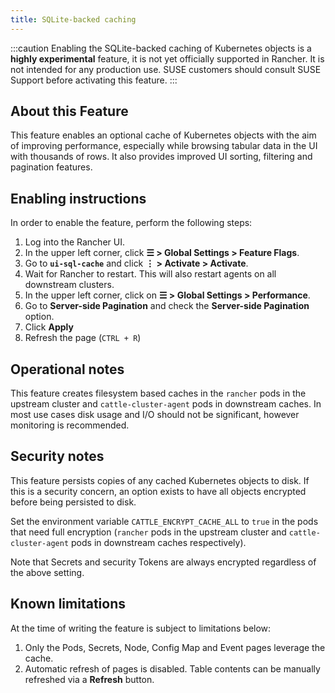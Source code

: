 ```yaml
---
title: SQLite-backed caching
---
```


<head>
  <link rel="canonical" href="https://ranchermanager.docs.rancher.com/how-to-guides/advanced-user-guides/enable-experimental-features/sqlite-caching"/>
</head>

:::caution
Enabling the SQLite-backed caching of Kubernetes objects is a **highly experimental** feature, it is not yet officially supported in Rancher. It is not intended for any production use. SUSE customers should consult SUSE Support before activating this feature.
:::


## About this Feature
This feature enables an optional cache of Kubernetes objects with the aim of improving performance, especially while browsing tabular data in the UI with thousands of rows. It also provides improved UI sorting, filtering and pagination features. 

## Enabling instructions
In order to enable the feature, perform the following steps:
1. Log into the Rancher UI.
1. In the upper left corner, click **☰ > Global Settings > Feature Flags**.
1. Go to **`ui-sql-cache`** and click **⋮ > Activate > Activate**.
1. Wait for Rancher to restart. This will also restart agents on all downstream clusters.
1. In the upper left corner, click on **☰ > Global Settings > Performance**.
1. Go to **Server-side Pagination** and check the **Server-side Pagination** option.
1. Click **Apply**
1. Refresh the page (`CTRL + R`)

## Operational notes
This feature creates filesystem based caches in the `rancher` pods in the upstream cluster and `cattle-cluster-agent` pods in downstream caches. In most use cases disk usage and I/O should not be significant, however monitoring is recommended.

## Security notes
This feature persists copies of any cached Kubernetes objects to disk. If this is a security concern, an option exists to have all objects encrypted before being persisted to disk.

Set the environment variable `CATTLE_ENCRYPT_CACHE_ALL` to `true` in the pods that need full encryption (`rancher` pods in the upstream cluster and `cattle-cluster-agent` pods in downstream caches respectively).

Note that Secrets and security Tokens are always encrypted regardless of the above setting.

## Known limitations
At the time of writing the feature is subject to limitations below:

1. Only the Pods, Secrets, Node, Config Map and Event pages leverage the cache.
1. Automatic refresh of pages is disabled. Table contents can be manually refreshed via a **Refresh** button.
